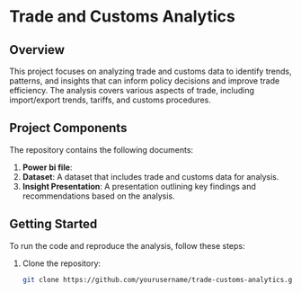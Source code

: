# Trade and Customs Analytics

## Overview
This project focuses on analyzing trade and customs data to identify trends, patterns, and insights that can inform policy decisions and improve trade efficiency. The analysis covers various aspects of trade, including import/export trends, tariffs, and customs procedures.

## Project Components
The repository contains the following documents:

1. **Power bi file**:
2. **Dataset**: A dataset that includes trade and customs data for analysis.
3. **Insight Presentation**: A presentation outlining key findings and recommendations based on the analysis.


## Getting Started
To run the code and reproduce the analysis, follow these steps:

1. Clone the repository:
   ```bash
   git clone https://github.com/yourusername/trade-customs-analytics.git
